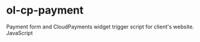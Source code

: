 # ol-cp-payment
Payment form and CloudPayments widget trigger script for client's website. JavaScript
